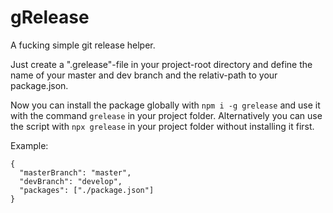 # gRelease
A fucking simple git release helper.

Just create a ".grelease"-file in your project-root directory and define the name of your master and dev branch and the relativ-path to your package.json.

Now you can install the package globally with ```npm i -g grelease``` and use it with the command ```grelease``` in your project folder. 
Alternatively you can use the script with ```npx grelease``` in your project folder without installing it first.

Example:
```
{
  "masterBranch": "master",
  "devBranch": "develop",
  "packages": ["./package.json"]
}
```